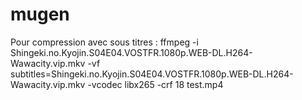 # mugen

Pour compression avec sous titres :
ffmpeg -i Shingeki.no.Kyojin.S04E04.VOSTFR.1080p.WEB-DL.H264-Wawacity.vip.mkv -vf subtitles=Shingeki.no.Kyojin.S04E04.VOSTFR.1080p.WEB-DL.H264-Wawacity.vip.mkv -vcodec libx265 -crf 18 test.mp4